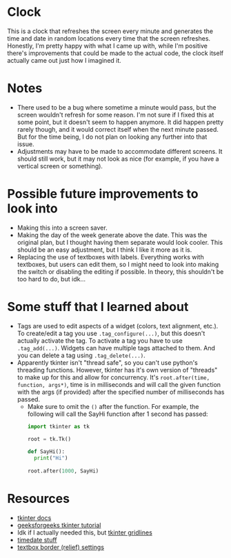 # Clock

This is a clock that refreshes the screen every minute and generates the time and date in 
random locations every time that the screen refreshes. Honestly, I'm pretty happy with what I came
up with, while I'm positive there's improvements that could be made to the actual code, the clock
itself actually came out just how I imagined it. 

# Notes
- There used to be a bug where sometime a minute would pass, but the screen wouldn't refresh 
  for some reason. I'm not sure if I fixed this at some point, but it doesn't seem to happen anymore.
  It did happen pretty rarely though, and it would correct itself when the next minute passed. But 
  for the time being, I do not plan on looking any further into that issue.
- Adjustments may have to be made to accommodate different screens. It should still work,
  but it may not look as nice (for example, if you have a vertical screen or something).

# Possible future improvements to look into
- Making this into a screen saver.
- Making the day of the week generate above the date. This was the original plan, but I thought having
  them separate would look cooler. This should be an easy adjustment, but I think I like it more as
  it is.
- Replacing the use of textboxes with labels. Everything works with textboxes, but users can edit them,
  so I might need to look into making the switch or disabling the editing if possible. In theory, 
  this shouldn't be too hard to do, but idk...

# Some stuff that I learned about
- Tags are used to edit aspects of a widget (colors, text alignment, etc.). To create/edit a tag 
  you use `.tag_configure(...)`, but this doesn't actually activate the tag. To activate a tag you 
  have to use `.tag_add(...)`. Widgets can have multiple tags attached to them. And you can delete
  a tag using `.tag_delete(...)`.
- Apparently tkinter isn't "thread safe", so you can't use python's threading functions. However,
  tkinter has it's own version of "threads" to make up for this and allow for concurrency. It's
  `root.after(time, function, args*)`, time is in milliseconds and will call the given function
  with the args (if provided) after the specified number of milliseconds has passed. 
  - Make sure to omit the `()` after the function. For example, the following will call the 
    SayHi function after 1 second has passed:
      ```python
    import tkinter as tk
    
    root = tk.Tk()
        
    def SayHi():
        print("Hi")
        
    root.after(1000, SayHi)
      ```

# Resources
- [tkinter docs](https://tkdocs.com/tutorial/index.html)
- [geeksforgeeks tkinter tutorial](https://www.geeksforgeeks.org/python-tkinter-tutorial/)
- Idk if I actually needed this, but [tkinter gridlines](https://kyletk.com/index.php/2017/03/11/tkinter-grid-set-default-grid-size/)
- [timedate stuff](https://www.w3schools.com/python/python_datetime.asp)
- [textbox border (relief) settings](https://www.tutorialspoint.com/python/tk_relief.htm)

